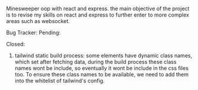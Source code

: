 Minesweeper oop with react and express.
the main objective of the project is to revise my skills on react and express to further enter to more complex areas such as websocket.

Bug Tracker:
Pending:

Closed:

1. tailwind static build process: some elements have dynamic class names, which set after fetching data, during the build process these class names wont be include, so eventually it wont be include in the css files too. To ensure these class names to be available, we need to add them into the whitelist of tailwind's config.

